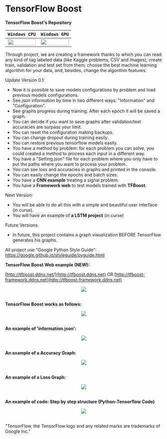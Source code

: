 # TensorFlow Boost
**TensorFlow Boost's Repository**

| **`Windows CPU`** | **`Windows GPU`** |
|-------------------|-------------------|
|<img src="https://github.com/Gabvaztor/TFBoost/blob/master/Documentation/Images/Build_Passing.png" height="20" width="90"> | <img src="https://github.com/Gabvaztor/TFBoost/blob/master/Documentation/Images/Build_Passing.png" height="20" width="90">

Through project, we are creating a framework thanks to which you can read any kind of tag labeled data (like Kaggle problems, CSV and images); create train, validation and test set from them; choose the best machine learning algorithm for your data, and, besides, change the algorithm features.

Update Version 0.1:

  - Now it is possible to save models configurations by problem and load previous models configurations.
  - See json information by time in two different ways: "Information" and "Configuration".
  - See graphs progress during training. After each epoch it will be saved a graph. 
  - You can decide if you want to save graphs after validation/test accuracies are surpass your limit.
  - You can reset the configuration making   backups.
  - You can change dropout during training easily.
  - You can restore previous tensorflow models easily.
  - You have a method by problem: for each problem you can solve, you could created a method to process each input in a different way.
  - Yoy have a "Setting.json" file for each problem where you only have to put the paths where you want to process your problem.
  - You can see loss and accuracies in graphs and printed in the console.
  - You can easily change the epochs and batch sizes.
  - You have a **CNN example** treating a signal problem.
  - You have a **Framework web** to test models trained with **TFBoost**.

Next Version:

  - You will be able to do all this with a simple and beautiful user interface (in curse).
  - You will have an example of **a LSTM project** (in curse)
  
Future Versions:

  - In future, this project contains a graph visualization BEFORE TensorFlow generates his graphs.


All project use "Google Python Style Guide":
https://google.github.io/styleguide/pyguide.html

**TensorFlow Boost Web example (NEW):**

[http://tfboost.ddns.net/](http://tfboost.ddns.net) 
OR
[http://tfboost-framework.ddns.net](http://tfboost-framework.ddns.net)


<div align="center">
<img src="https://github.com/Gabvaztor/TFBoost/blob/master/Documentation/Images/tfboost-framework-web-example.png"><br>
<br>
</div>

**TensorFlow Boost works as follows:**

<div align="center">
<img src="https://github.com/Gabvaztor/TFBoost/blob/master/Documentation/Images/CSV_Diagram.png"><br><br>
</div>

**An example of 'information.json':**

<div align="center">
<img src="https://github.com/Gabvaztor/TFBoost/blob/master/Documentation/Images/Information_Example.png"><br><br>
</div>

**An example of a Accuracy Graph:**

<div align="center">
<img src="https://github.com/Gabvaztor/TFBoost/blob/master/Documentation/Images/Graph_Accuracy.png"><br><br>
</div>

**An example of a Loss Graph:**

<div align="center">
<img src="https://github.com/Gabvaztor/TFBoost/blob/master/Documentation/Images/Graph_Loss.png"><br><br>
</div>

**An example of code: Step by step structure (Python-Tensorflow Code)**

<div align="center">
<img src="https://github.com/Gabvaztor/TFBoost/blob/master/Documentation/Images/Example_Code.png"><br><br>
</div>

"TensorFlow, the TensorFlow logo and any related marks are trademarks of Google Inc."
